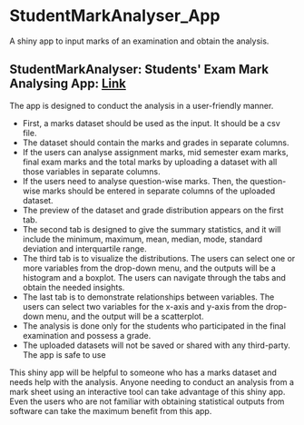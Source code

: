 # StudentMarkAnalyser_App
A shiny app to input marks of an examination and obtain the analysis.

## StudentMarkAnalyser: Students' Exam Mark Analysing App: [Link](https://menashasenanayaka.shinyapps.io/studentmarkanalyser_app/)

The app is designed to conduct the analysis in a user-friendly manner. 

* First, a marks dataset should be used as the input. It should be a csv file.
* The dataset should contain the marks and grades in separate columns. 
* If the users can analyse assignment marks, mid semester exam marks, final exam marks and the total marks by uploading a dataset with all those variables in separate columns. 
* If the users need to analyse question-wise marks. Then, the question-wise marks should be entered in separate columns of the uploaded dataset. 
* The preview of the dataset and grade distribution appears on the first tab.
* The second tab is designed to give the summary statistics, and it will include the minimum, maximum, mean, median, mode, standard deviation and interquartile range. 
* The third tab is to visualize the distributions. The users can select one or more variables from the drop-down menu, and the outputs will be a histogram and a boxplot. The users can navigate through the tabs and obtain the needed insights. 
* The last tab is to demonstrate relationships between variables. The users can select two variables for the x-axis and y-axis from the drop-down menu, and the output will be a scatterplot. 
* The analysis is done only for the students who participated in the final examination and possess a grade.
* The uploaded datasets will not be saved or shared with any third-party. The app is safe to use

This shiny app will be helpful to someone who has a marks dataset and needs help with the analysis. Anyone needing to conduct an analysis from a mark sheet using an interactive tool can take advantage of this shiny app. Even the users who are not familiar with obtaining statistical outputs from software can take the maximum benefit from this app.
